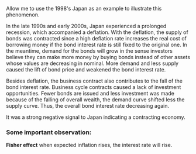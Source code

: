 Allow me to use the 1998's Japan as an example to illustrate this phenomenon. 

In the late 1990s and early 2000s, Japan experienced a prolonged recession, which accompanied a deflation. With the deflation, the supply of bonds was contracted since a high deflation rate increases the real cost of borrowing money if the bond interest rate is still fixed to the original one. In the meantime, demand for the bonds will grow in the sense investors believe they can make more money by buying bonds instead of other assets whose values are decreasing in nominal. More demand and less supply caused the lift of bond price and weakened the bond interest rate.  

Besides deflation, the business contract also contributes to the fall of the bond interest rate. Business cycle contracts caused a lack of investment opportunities. Fewer bonds are issued and less investment was made because of the falling of overall wealth, the demand curve shifted less the supply curve. Thus, the overall bond interest rate decreasing again. 

It was a strong negative signal to Japan indicating a contracting economy. 

### Some important observation: 

**Fisher effect**
when expected inflation rises, the interest rate will rise. 
